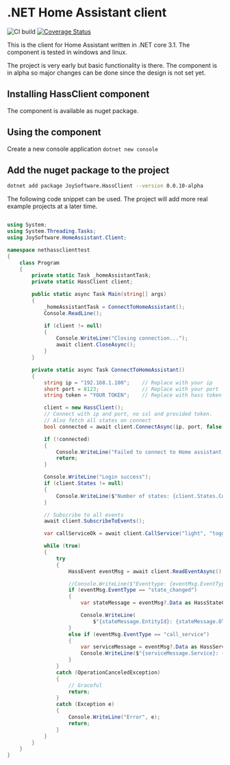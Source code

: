 # .NET Home Assistant client

![CI build](https://github.com/net-daemon/net-hassclient/workflows/CI%20build/badge.svg?branch=master) [![Coverage Status](https://coveralls.io/repos/github/helto4real/go-hassclient/badge.svg?branch=master)](https://coveralls.io/github/helto4real/go-hassclient?branch=master)

This is the client for Home Assistant written in .NET core 3.1. The component is tested in windows and linux.

The project is very early but basic functionality is there. The component is in alpha so major changes can be
done since the design is not set yet.

## Installing HassClient component

The component is available as nuget package.

## Using the component

Create a new console application
`dotnet new console`

## Add the nuget package to the project

```sh
dotnet add package JoySoftware.HassClient --version 0.0.10-alpha
```

The following code snippet can be used. The project will add more real example projects at a later time.

```cs

using System;
using System.Threading.Tasks;
using JoySoftware.HomeAssistant.Client;

namespace nethassclienttest
{
    class Program
    {
        private static Task _homeAssistantTask;
        private static HassClient client;

        public static async Task Main(string[] args)
        {
            _homeAssistantTask = ConnectToHomeAssistant();
            Console.ReadLine();

            if (client != null)
            {
                Console.WriteLine("Closing connection...");
                await client.CloseAsync();
            }
        }

        private static async Task ConnectToHomeAssistant()
        {
            string ip = "192.168.1.100";    // Replace with your ip
            short port = 8123;              // Replace with your port
            string token = "YOUR TOKEN";    // Replace with hass token

            client = new HassClient();
            // Connect with ip and port, no ssl and provided token.
            // Also fetch all states on connect
            bool connected = await client.ConnectAsync(ip, port, false, token, true);

            if (!connected)
            {
                Console.WriteLine("Failed to connect to Home assistant.. bailing...");
                return;
            }

            Console.WriteLine("Login success");
            if (client.States != null)
            {
                Console.WriteLine($"Number of states: {client.States.Count}");
            }

            // Subscribe to all events
            await client.SubscribeToEvents();

            var callServiceOk = await client.CallService("light", "toggle", new { entity_id = "light.tomas_rum" });

            while (true)
            {
                try
                {
                    HassEvent eventMsg = await client.ReadEventAsync();

                    //Console.WriteLine($"Eventtype: {eventMsg.EventType}");
                    if (eventMsg.EventType == "state_changed")
                    {
                        var stateMessage = eventMsg?.Data as HassStateChangedEventData;

                        Console.WriteLine(
                            $"{stateMessage.EntityId}: {stateMessage.OldState.State}->{stateMessage.NewState.State}");
                    }
                    else if (eventMsg.EventType == "call_service")
                    {
                        var serviceMessage = eventMsg?.Data as HassServiceEventData;
                        Console.WriteLine($"{serviceMessage.Service}: {serviceMessage.ServiceData}");
                    }
                }
                catch (OperationCanceledException)
                {
                    // Graceful
                    return;
                }
                catch (Exception e)
                {
                    Console.WriteLine("Error", e);
                    return;
                }
            }
        }
    }
}

```
